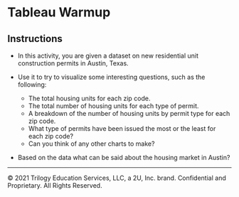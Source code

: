 # Tableau Warmup

## Instructions

* In this activity, you are given a dataset on new residential unit construction permits in Austin, Texas.

* Use it to try to visualize some interesting questions, such as the following:

  * The total housing units for each zip code.
  * The total number of housing units for each type of permit. 
  * A breakdown of the number of housing units by permit type for each zip code.
  * What type of permits have been issued the most or the least for each zip code?
  * Can you think of any other charts to make? 

* Based on the data what can be said about the housing market in Austin? 

---

© 2021 Trilogy Education Services, LLC, a 2U, Inc. brand.  Confidential and Proprietary.  All Rights Reserved.